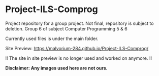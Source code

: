 # Project-ILS-Comprog

Project repository for a group project. Not final, repository is subject to deletion.
Group 6 of subject Computer Programming 5 & 6

Currently used files is under the main folder.

Site Preview: https://malvorium-284.github.io/Project-ILS-Comprog/

!! The site in site preview is no longer used and worked on anymore. !!

**Disclaimer: Any images used here are not ours.**
